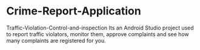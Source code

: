 # Crime-Report-Application
Traffic-Violation-Control-and-inspection Its an Android Studio project used to report traffic violators, monitor them, approve complaints and see how many complaints are registered for you.

